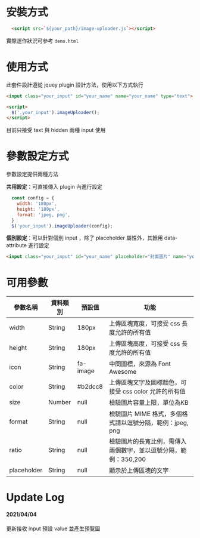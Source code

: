 # 安裝方式

```html
  <script src=`${your_path}/image-uploader.js`></script>
```
實際運作狀況可參考 `demo.html`

# 使用方式
此套件設計遵從 jquey plugin 設計方法，使用以下方式執行

```html
<input class="your_input" id="your_name" name="your_name" type="text">

<script>
  $('.your_input').imageUploader();
</script>
```
目前只接受 text 與 hidden 兩種 input 使用

# 參數設定方式

參數設定提供兩種方法

**共用設定**：可直接傳入 plugin 內進行設定
```javascript
  const config = {
    width: '180px',
    height: '180px',
    format: 'jpeg, png',
  }
  $('your_input').imageUploader(config);
```

**個別設定**：可以針對個別 input ，除了 placeholder 屬性外，其餘用 data-attribute 進行設定
```html
<input class="your_input" id="your_name" placeholder="封面圖片" name="your_name" type="text" data-width="180px" data-height="180px" data-format="jpeg, png">
```

# 可用參數

|參數名稱|資料類別|預設值|功能|
| ------ | ------ | ---- | --- |
| width | String | 180px | 上傳區塊寬度，可接受 css 長度允許的所有值 |
| height | String | 180px | 上傳區塊高度，可接受 css 長度允許的所有值 |
| icon | String | fa-image | 中間圖標，來源為 Font Awesome  |
| color | String | #b2dcc8 | 上傳區塊文字及圖標顏色，可接受 css color 允許的所有值 |
| size | Number | null | 檢驗圖片容量上限，單位為KB |
| format | String | null | 檢驗圖片 MIME 格式，多個格式請以逗號分隔，範例：jpeg, png |
| ratio | String | null | 檢驗圖片的長寬比例，需傳入兩個數字，並以逗號分隔，範例：350,200 |
| placeholder | String | null | 顯示於上傳區塊的文字 |

# Update Log

#### 2021/04/04
更新接收 input 預設 value 並產生預覽圖



